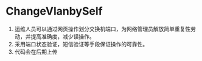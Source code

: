# ChangeVlanbySelf
1. 运维人员可以通过网页操作划分交换机端口，为网络管理员解放简单重复性劳动，并提高准确度，减少误操作。
2. 采用端口状态验证，短信验证等手段保证操作的可靠性。
3. 代码会在后期上传
